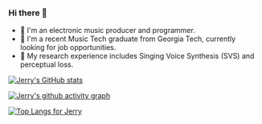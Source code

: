 ### Hi there 👋

<!--
**jerryuhoo/jerryuhoo** is a ✨ _special_ ✨ repository because its `README.md` (this file) appears on your GitHub profile.

Here are some ideas to get you started:

- 🔭 I’m currently working on ...
- 🌱 I’m currently learning ...
- 👯 I’m looking to collaborate on ...
- 🤔 I’m looking for help with ...
- 💬 Ask me about ...
- 📫 How to reach me: ...
- 😄 Pronouns: ...
- ⚡ Fun fact: ...
-->

- 🎵 I'm an electronic music producer and programmer.
- 🏫 I'm a recent Music Tech graduate from Georgia Tech, currently looking for job opportunities.
- 🔭 My research experience includes Singing Voice Synthesis (SVS) and perceptual loss.

[![Jerry's GitHub stats](https://github-readme-stats.vercel.app/api?username=jerryuhoo&count_private=true&show_icons=true&theme=github_dark&include_all_commits=false)
](https://github.com/jerryuhoo)

[![Jerry's github activity graph](https://activity-graph.herokuapp.com/graph?username=jerryuhoo&theme=github-dark)](https://github.com/jerryuhoo/github-readme-activity-graph)

[![Top Langs for Jerry](https://github-readme-stats.vercel.app/api/top-langs/?username=jerryuhoo&layout=compact&theme=github_dark)](https://github.com/jerryuhoo)

<!-- ![](https://komarev.com/ghpvc/?username=jerryuhoo) -->
